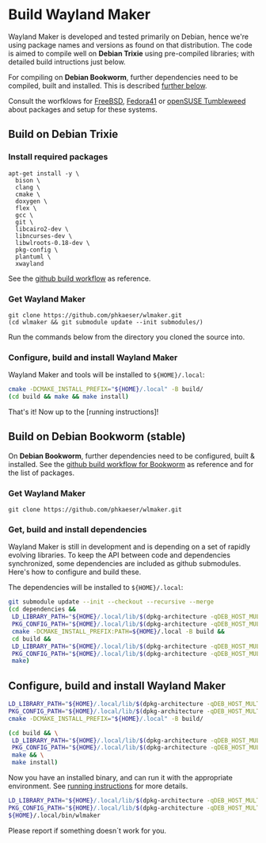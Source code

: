 # Build Wayland Maker

Wayland Maker is developed and tested primarily on Debian, hence we're using
package names and versions as found on that distribution. The code is aimed to
compile well on **Debian Trixie** using pre-compiled libraries; with detailed
build intructions just below.

For compiling on **Debian Bookworm**, further dependencies need to be
compiled, built and installed. This is described
[further below](BUILD.md#build-on-debian-bookworm-stable).

Consult the worfklows for [FreeBSD](../.github/workflows/build-for-freebsd.yml),
[Fedora41](../.github/workflows/build-for-fedora41.yml) or
[openSUSE Tumbleweed](../.github/workflows/build-for-opensuse-tumbleweed.yml)
about packages and setup for these systems.

## Build on Debian Trixie

### Install required packages

```
apt-get install -y \
  bison \
  clang \
  cmake \
  doxygen \
  flex \
  gcc \
  git \
  libcairo2-dev \
  libncurses-dev \
  libwlroots-0.18-dev \
  pkg-config \
  plantuml \
  xwayland
```

See the [github build workflow](../.github/workflows/build-for-linux.yml)
as reference.

### Get Wayland Maker

```
git clone https://github.com/phkaeser/wlmaker.git
(cd wlmaker && git submodule update --init submodules/)
```

Run the commands below from the directory you cloned the source into.

### Configure, build and install Wayland Maker

Wayland Maker and tools will be installed to `${HOME}/.local`:

```bash
cmake -DCMAKE_INSTALL_PREFIX="${HOME}/.local" -B build/
(cd build && make && make install)
```

That's it! Now up to the [running instructions]!


## Build on Debian Bookworm (stable)

On **Debian Bookworm**, further dependencies need to be configured,
built & installed. See the [github build workflow for
Bookworm](../.github/workflows/build-for-bookworm-wlroots-018.yml) as reference
and for the list of packages.

### Get Wayland Maker

```
git clone https://github.com/phkaeser/wlmaker.git
```

### Get, build and install dependencies

Wayland Maker is still in development and is depending on a set of rapidly
evolving libraries. To keep the API between code and dependencies synchronized,
some dependencies are included as github submodules. Here's how to configure
and build these.

The dependencies will be installed to `${HOME}/.local`:

``` bash
git submodule update --init --checkout --recursive --merge
(cd dependencies &&
 LD_LIBRARY_PATH="${HOME}/.local/lib/$(dpkg-architecture -qDEB_HOST_MULTIARCH)" \
 PKG_CONFIG_PATH="${HOME}/.local/lib/$(dpkg-architecture -qDEB_HOST_MULTIARCH)/pkgconfig/:${HOME}/.local/share/pkgconfig/" \
 cmake -DCMAKE_INSTALL_PREFIX:PATH=${HOME}/.local -B build &&
 cd build &&
 LD_LIBRARY_PATH="${HOME}/.local/lib/$(dpkg-architecture -qDEB_HOST_MULTIARCH)" \
 PKG_CONFIG_PATH="${HOME}/.local/lib/$(dpkg-architecture -qDEB_HOST_MULTIARCH)/pkgconfig/:${HOME}/.local/share/pkgconfig/" \
 make)
```

## Configure, build and install Wayland Maker

```bash
LD_LIBRARY_PATH="${HOME}/.local/lib/$(dpkg-architecture -qDEB_HOST_MULTIARCH)" \
PKG_CONFIG_PATH="${HOME}/.local/lib/$(dpkg-architecture -qDEB_HOST_MULTIARCH)/pkgconfig/:${HOME}/.local/share/pkgconfig/" \
cmake -DCMAKE_INSTALL_PREFIX="${HOME}/.local" -B build/
```

``` bash
(cd build && \
 LD_LIBRARY_PATH="${HOME}/.local/lib/$(dpkg-architecture -qDEB_HOST_MULTIARCH)" \
 PKG_CONFIG_PATH="${HOME}/.local/lib/$(dpkg-architecture -qDEB_HOST_MULTIARCH)/pkgconfig/:${HOME}/.local/share/pkgconfig/" \
 make && \
 make install)
```

Now you have an installed binary, and can run it with the appropriate
environment. See [running instructions](RUN.md) for more details.

```bash
LD_LIBRARY_PATH="${HOME}/.local/lib/$(dpkg-architecture -qDEB_HOST_MULTIARCH)" \
PKG_CONFIG_PATH="${HOME}/.local/lib/$(dpkg-architecture -qDEB_HOST_MULTIARCH)/pkgconfig/:${HOME}/.local/share/pkgconfig/" \
${HOME}/.local/bin/wlmaker
```

Please report if something doesn´t work for you.
